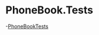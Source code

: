 # PhoneBook.Tests 
-[PhoneBookTests](https://github.com/KS1502/PhoneBook.Tests/tree/main/PhoneBookTests/src/test/java/com/tests)
